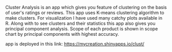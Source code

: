 Cluster Analysis is an app which gives you feature of clustering on the basis of user's ratings or reviews. This app uses K-means 
clustering algorithm to make clusters. For visualization I have used many catchy plots available in R.
Along with to see clusters and their statistics this app also gives you principal component analysis. Scope of each product is
shown in scope chart by principal components with highest accuracy.

app is deployed in this link: https://mycreation.shinyapps.io/clust/
